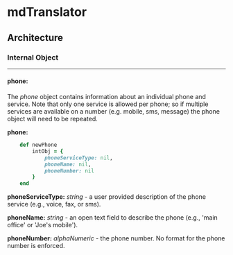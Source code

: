 # mdTranslator

## Architecture

### Internal Object
---
#### phone:

The *phone* object contains information about an individual phone and service.  Note that only one service is allowed per phone; so if multiple services are available on a number (e.g. mobile, sms, message) the phone object will need to be repeated.

__phone:__
````ruby
    def newPhone
        intObj = {
            phoneServiceType: nil,
            phoneName: nil,
            phoneNumber: nil
        }
    end
````

__phoneServiceType:__ *string* - a user provided description of the phone service  (e.g., voice, fax, or sms).

__phoneName:__ *string* - an open text field to describe the phone (e.g., 'main office' or 'Joe's mobile').

__phoneNumber:__ *alphaNumeric* - the phone number.  No format for the phone number is enforced.
